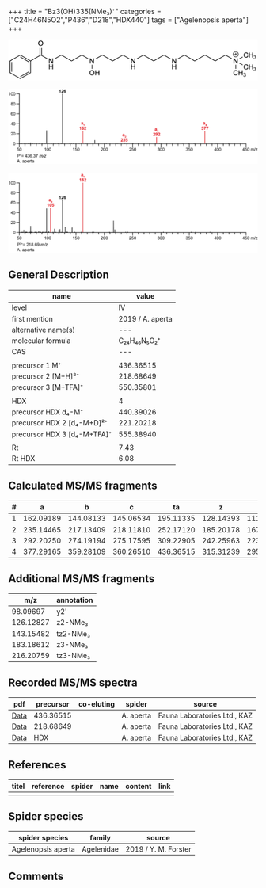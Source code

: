 +++
title = "Bz3(OH)335(NMe₃)⁺"
categories = ["C24H46N5O2","P436","D218","HDX440"]
tags = ["Agelenopsis aperta"]
+++

![](/img/Bz3(OH)335(NMe3).png)

![](/img_MSMS/436_Bz3(OH)335(NMe3)_Aa.png?classes=border)

![](/img_MSMS/436_Bz3(OH)335(NMe3)_Aa_2.png?classes=border)

## General Description

| name                        | value            |
|-----------------------------|------------------|
| level                       | IV               |
| first mention               | 2019 / A. aperta |
| alternative name(s)         | ---              |
| molecular formula           | C₂₄H₄₆N₅O₂⁺      |
| CAS                         | ---              |
|                             |                  |
| precursor 1 M⁺              | 436.36515        |
| precursor 2 [M+H]²⁺         | 218.68649        |
| precursor 3 [M+TFA]⁺        | 550.35801        |
|                             |                  |
| HDX                         | 4                |
| precursor HDX   d₄-M⁺       | 440.39026        |
| precursor HDX 2 [d₄-M+D]²⁺  | 221.20218        |
| precursor HDX 3 [d₄-M+TFA]⁺ | 555.38940        |
|                             |                  |
| Rt                          | 7.43             |
| Rt HDX                      | 6.08             |

## Calculated MS/MS fragments

| # | a         | b         | c         | ta        | z         | y         | tz        |
|---|-----------|-----------|-----------|-----------|-----------|-----------|-----------|
| 1 | 162.09189 | 144.08133 | 145.06534 | 195.11335 | 128.14393 | 111.11738 | 146.17830 |
| 2 | 235.14465 | 217.13409 | 218.11810 | 252.17120 | 185.20178 | 167.16740 | 203.23615 |
| 3 | 292.20250 | 274.19194 | 275.17595 | 309.22905 | 242.25963 | 223.21743 | 276.28891 |
| 4 | 377.29165 | 359.28109 | 360.26510 | 436.36515 | 315.31239 | 295.26236 | 333.34676 |

## Additional MS/MS fragments

| m/z       | annotation |
|-----------|------------|
| 98.09697  | y2'        |
| 126.12827 | z2-NMe₃    |
| 143.15482 | tz2-NMe₃   |
| 183.18612 | z3-NMe₃    |
| 216.20759 | tz3-NMe₃   |

## Recorded MS/MS spectra

| pdf                                                   | precursor | co-eluting | spider    | source                       |
|-------------------------------------------------------|-----------|------------|-----------|------------------------------|
| [Data](/pdf/A-aperta/436_Bz3(OH)335(NMe3)_Aa.pdf)     | 436.36515 |            | A. aperta | Fauna Laboratories Ltd., KAZ |
| [Data](/pdf/A-aperta/436_Bz3(OH)335(NMe3)_Aa_2.pdf)   | 218.68649 |            | A. aperta | Fauna Laboratories Ltd., KAZ |
| [Data](/pdf/A-aperta/436_Bz3(OH)335(NMe3)_Aa_HDX.pdf) | HDX       |            | A. aperta | Fauna Laboratories Ltd., KAZ |

## References

| titel     | reference   | spider    | name   | content  | link |
|-----------|-------------|-----------|--------|----------|-----|
|           |             |           |        |          |     |

## Spider species

| spider species     | family     | source               |
|--------------------|------------|----------------------|
| Agelenopsis aperta | Agelenidae | 2019 / Y. M. Forster |

## Comments